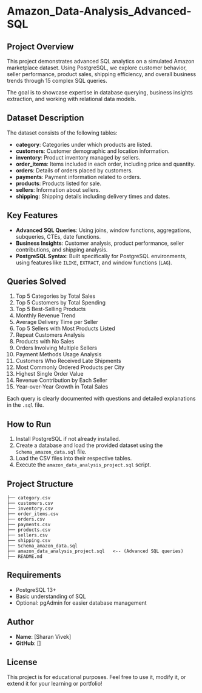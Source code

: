 # Amazon_Data-Analysis_Advanced-SQL

## Project Overview
This project demonstrates advanced SQL analytics on a simulated Amazon marketplace dataset. Using PostgreSQL, we explore customer behavior, seller performance, product sales, shipping efficiency, and overall business trends through 15 complex SQL queries.

The goal is to showcase expertise in database querying, business insights extraction, and working with relational data models.

## Dataset Description
The dataset consists of the following tables:
- **category**: Categories under which products are listed.
- **customers**: Customer demographic and location information.
- **inventory**: Product inventory managed by sellers.
- **order_items**: Items included in each order, including price and quantity.
- **orders**: Details of orders placed by customers.
- **payments**: Payment information related to orders.
- **products**: Products listed for sale.
- **sellers**: Information about sellers.
- **shipping**: Shipping details including delivery times and dates.

## Key Features
- **Advanced SQL Queries**: Using joins, window functions, aggregations, subqueries, CTEs, date functions.
- **Business Insights**: Customer analysis, product performance, seller contributions, and shipping analysis.
- **PostgreSQL Syntax**: Built specifically for PostgreSQL environments, using features like `ILIKE`, `EXTRACT`, and window functions (`LAG`).

## Queries Solved
1. Top 5 Categories by Total Sales
2. Top 5 Customers by Total Spending
3. Top 5 Best-Selling Products
4. Monthly Revenue Trend
5. Average Delivery Time per Seller
6. Top 5 Sellers with Most Products Listed
7. Repeat Customers Analysis
8. Products with No Sales
9. Orders Involving Multiple Sellers
10. Payment Methods Usage Analysis
11. Customers Who Received Late Shipments
12. Most Commonly Ordered Products per City
13. Highest Single Order Value
14. Revenue Contribution by Each Seller
15. Year-over-Year Growth in Total Sales

Each query is clearly documented with questions and detailed explanations in the `.sql` file.

## How to Run
1. Install PostgreSQL if not already installed.
2. Create a database and load the provided dataset using the `Schema_amazon_data.sql` file.
3. Load the CSV files into their respective tables.
4. Execute the `amazon_data_analysis_project.sql` script.

## Project Structure
```
├── category.csv
├── customers.csv
├── inventory.csv
├── order_items.csv
├── orders.csv
├── payments.csv
├── products.csv
├── sellers.csv
├── shipping.csv
├── Schema_amazon_data.sql
├── amazon_data_analysis_project.sql   <-- (Advanced SQL queries)
├── README.md
```

## Requirements
- PostgreSQL 13+
- Basic understanding of SQL
- Optional: pgAdmin for easier database management

## Author
- **Name**: [Sharan Vivek]
- **GitHub**: []

## License
This project is for educational purposes. Feel free to use it, modify it, or extend it for your learning or portfolio!

